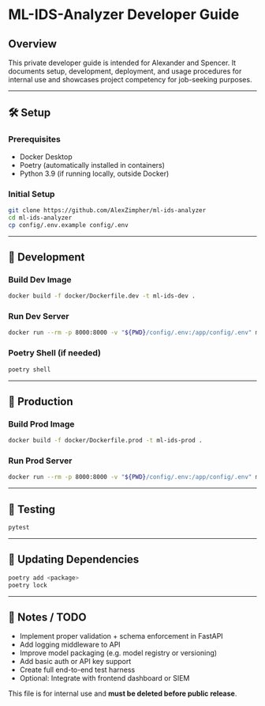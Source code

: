 # ML-IDS-Analyzer Developer Guide

## Overview

This private developer guide is intended for Alexander and Spencer. It documents setup, development, deployment, and usage procedures for internal use and showcases project competency for job-seeking purposes.

---

## 🛠 Setup

### Prerequisites

- Docker Desktop
- Poetry (automatically installed in containers)
- Python 3.9 (if running locally, outside Docker)

### Initial Setup

```bash
git clone https://github.com/AlexZimpher/ml-ids-analyzer
cd ml-ids-analyzer
cp config/.env.example config/.env
```

---

## 🔧 Development

### Build Dev Image

```bash
docker build -f docker/Dockerfile.dev -t ml-ids-dev .
```

### Run Dev Server

```bash
docker run --rm -p 8000:8000 -v "${PWD}/config/.env:/app/config/.env" ml-ids-dev
```

### Poetry Shell (if needed)

```bash
poetry shell
```

---

## 🚀 Production

### Build Prod Image

```bash
docker build -f docker/Dockerfile.prod -t ml-ids-prod .
```

### Run Prod Server

```bash
docker run --rm -p 8000:8000 -v "${PWD}/config/.env:/app/config/.env" ml-ids-prod
```

---

## 🧪 Testing

```bash
pytest
```

---

## 🔄 Updating Dependencies

```bash
poetry add <package>
poetry lock
```

---

## 🧠 Notes / TODO

- Implement proper validation + schema enforcement in FastAPI
- Add logging middleware to API
- Improve model packaging (e.g. model registry or versioning)
- Add basic auth or API key support
- Create full end-to-end test harness
- Optional: Integrate with frontend dashboard or SIEM

This file is for internal use and **must be deleted before public release**.